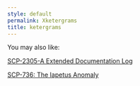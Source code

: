 ```yaml
---
style: default
permalink: Xketergrams
title: ketergrams
---
```

You may also like:

[SCP-2305-A Extended Documentation Log](http://scp-wiki.net/scp-2305-collab)

[SCP-736: The Iapetus Anomaly](http://scp-wiki.net/scp-736)
